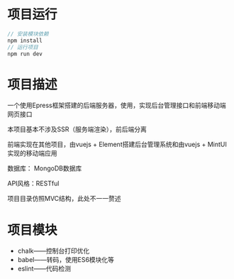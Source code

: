 # 项目运行

```javascript
// 安装模块依赖
npm install
// 运行项目
npm run dev
```

# 项目描述

一个使用Epress框架搭建的后端服务器，使用，实现后台管理接口和前端移动端网页接口

本项目基本不涉及SSR（服务端渲染），前后端分离

前端实现在其他项目，由vuejs + Element搭建后台管理系统和由vuejs + MintUI实现的移动端应用

数据库： MongoDB数据库

API风格：RESTful

项目目录仿照MVC结构，此处不一一赘述

# 项目模块

- chalk——控制台打印优化
- babel——转码，使用ES6模块化等
- eslint——代码检测



















